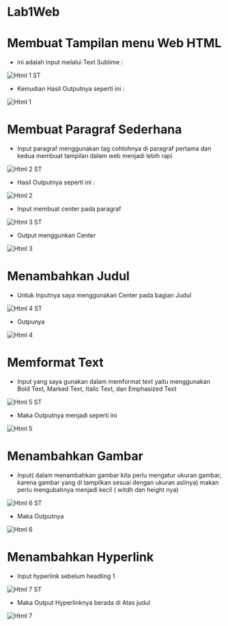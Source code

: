 # Lab1Web
# Membuat Tampilan menu Web HTML 
 * ini adalah input melalui Text Sublime :
  
![Html 1 ST](https://user-images.githubusercontent.com/56245855/112940690-b3d20580-9157-11eb-9e2a-bf29b5a7c935.PNG)

* Kemudian Hasil Outputnya seperti ini :

![Html 1](https://user-images.githubusercontent.com/56245855/112942974-14167680-915b-11eb-9491-94bf436c59d9.PNG)


# Membuat Paragraf Sederhana
 * Input paragraf menggunakan tag cohtohnya di paragraf pertama dan kedua membuat tampilan dalam web menjadi lebih rapi

![Html 2 ST](https://user-images.githubusercontent.com/56245855/112943744-11685100-915c-11eb-8264-0a8c96d62320.PNG)

* Hasil Outputnya seperti ini :

![Html 2](https://user-images.githubusercontent.com/56245855/112944532-2e515400-915d-11eb-8cff-278914f406a2.PNG)

* Input membuat center pada paragraf

![Html 3 ST](https://user-images.githubusercontent.com/56245855/112944880-a881d880-915d-11eb-9c3d-7540b51fb4f7.PNG)

* Output menggunkan Center

![Html 3](https://user-images.githubusercontent.com/56245855/112945056-f696dc00-915d-11eb-8d01-3db171e95b02.PNG)

 
# Menambahkan Judul
* Untuk Inputnya saya menggunakan Center pada bagian Judul 

![Html 4 ST](https://user-images.githubusercontent.com/56245855/112945453-83419a00-915e-11eb-8640-ee8dbf58cc12.PNG)

* Outpunya

![Html 4](https://user-images.githubusercontent.com/56245855/112945511-99e7f100-915e-11eb-9cdc-513e8938d93a.PNG)


# Memformat Text
* Input yang saya gunakan dalam memformat text yaitu menggunakan Bold Text, Marked Text, Italic Text, dan Emphasized Text

![Html 5 ST](https://user-images.githubusercontent.com/56245855/112946296-8ab57300-915f-11eb-899e-d482c7c896a2.PNG)

* Maka Outputnya menjadi seperti ini

![Html 5](https://user-images.githubusercontent.com/56245855/112946394-aae53200-915f-11eb-8381-3933f2d7abd5.PNG)


# Menambahkan Gambar
* Input( dalam menambahkan gambar kita perlu mengatur ukuran gambar, karena gambar yang di tampilkan sesuai dengan ukuran aslinya) makan perlu mengubahnya menjadi kecil ( witdh dan height nya)

![Html 6 ST](https://user-images.githubusercontent.com/56245855/112946723-10392300-9160-11eb-8b3d-e75dd60ebf48.PNG)

* Maka Outputnya

![Html 6](https://user-images.githubusercontent.com/56245855/112946789-21822f80-9160-11eb-8f9b-012638e9013f.PNG)


# Menambahkan Hyperlink
* Input hyperlink sebelum headling 1

![Html 7 ST](https://user-images.githubusercontent.com/56245855/112947383-e9c7b780-9160-11eb-9c1b-2057935fa482.PNG)

* Maka Output Hyperlinknya berada di Atas judul

![Html 7](https://user-images.githubusercontent.com/56245855/112947452-019f3b80-9161-11eb-9128-66eed372cf47.PNG)
